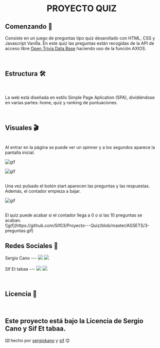 <h1 align="center"> PROYECTO QUIZ <project-name></h1>

## Comenzando 🚀

Consiste en un juego de preguntas tipo quiz desarollado con HTML, CSS y Javascript Vanilla. En este quiz las preguntas están recogidas de la API de acceso libre [Open Trivia Data Base](https://opentdb.com/) haciendo uso de la función AXIOS.

<br>

## Estructura 🛠️

<br>

La web está diseñada en estilo Simple Page Aplication (SPA), dividiéndose en varias partes: home, quiz y ranking de puntuaciones.

<br>

## Visuales 🎬
  <br>
  Al entrar en la página se puede ver un spinner y a los segundos aparece la pantalla inicial.
  <br>
  
  ![gif](https://github.com/sergiokano/Web_Personal/blob/main/gif/2.gif)

![gif](https://github.com/Sif03/Proyecto---Quiz/blob/master/ASSETS/1.-loading.gif)
  
  <br>
  Una vez pulsado el botón start aparecen las preguntas y las respuestas. Además, el contador empieza a bajar.
  <br>
  
![gif](https://github.com/Sif03/Proyecto---Quiz/blob/master/ASSETS/2.start-loading.gif)
 
  <br>
  El quiz puede acabar si el contador llega a 0 o si las 10 preguntas se acaban.
  <br>
![gif](https://github.com/Sif03/Proyecto---Quiz/blob/master/ASSETS/3-preguntas.gif)
  <br>
  
  ## Redes Sociales 📖
  
Sergio Cano --- <a href = "mailto:sergiocano.design@gmail.com"><img src="https://img.shields.io/badge/-Gmail-%23333?style=for-the-badge&logo=gmail&logoColor=white" target="_blank"></a>
    <a href="https://www.linkedin.com/in/sergio-cano-s%C3%A1nchez-021b75178/" target="_blank"><img src="https://img.shields.io/badge/-LinkedIn-%230077B5?style=for-the-badge&logo=linkedin&logoColor=white" target="_blank"></a> 
  <br>  <br> 
Sif Et tabaa --- <a href = "mailto:sifbusinesswork@gmail.com"><img src="https://img.shields.io/badge/-Gmail-%23333?style=for-the-badge&logo=gmail&logoColor=white" target="_blank"></a>
    <a href="https://www.linkedin.com/in/sif-et-tabaa-b7747a253/" target="_blank"><img src="https://img.shields.io/badge/-LinkedIn-%230077B5?style=for-the-badge&logo=linkedin&logoColor=white" target="_blank"></a> 

  <br>
  
  ## Licencia 📄
<br>
  
Este proyecto está bajo la Licencia de Sergio Cano y Sif Et tabaa.
---
⌨️ hecho por [sergiokano](https://github.com/sergiokano) y [sif](https://github.com/Sif03) 😊
